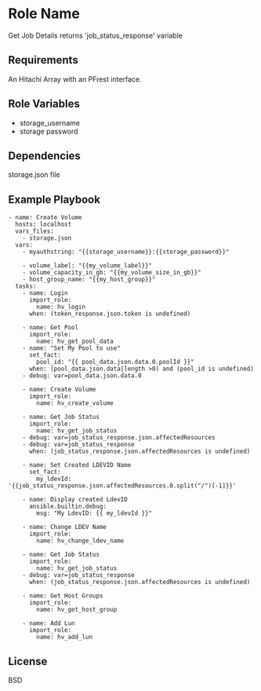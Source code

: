 Role Name
=========

Get Job Details returns 'job_status_response' variable 

Requirements
------------

An Hitachi Array with an PFrest interface.

Role Variables
--------------
* storage_username
* storage password


Dependencies
------------

storage.json file

Example Playbook
----------------

    - name: Create Volume
      hosts: localhost
      vars_files:
        - storage.json
      vars:
        - myauthstring: "{{storage_username}}:{{storage_password}}"
    
        - volume_label: "{{my_volume_label}}"
        - volume_capacity_in_gb: "{{my_volume_size_in_gb}}"
        - host_group_name: "{{my_host_group}}"
      tasks:
        - name: Login
          import_role:
            name: hv_login
          when: (token_response.json.token is undefined)
    
        - name: Get Pool
          import_role:
            name: hv_get_pool_data
        - name: "Set My Pool to use"
          set_fact:
            pool_id: "{{ pool_data.json.data.0.poolId }}"
          when: (pool_data.json.data|length >0) and (pool_id is undefined)
        - debug: var=pool_data.json.data.0
    
        - name: Create Volume
          import_role:
            name: hv_create_volume
    
        - name: Get Job Status
          import_role:
            name: hv_get_job_status
        - debug: var=job_status_response.json.affectedResources
        - debug: var=job_status_response
          when: (job_status_response.json.affectedResources is undefined)
    
        - name: Set Created LDEVID Name
          set_fact:
            my_ldevId: '{{job_status_response.json.affectedResources.0.split("/")[-1]}}'
    
        - name: Display created LdevID
          ansible.builtin.debug:
            msg: "My LdevID: {{ my_ldevId }}"
    
        - name: Change LDEV Name
          import_role:
            name: hv_change_ldev_name
    
        - name: Get Job Status
          import_role:
            name: hv_get_job_status
        - debug: var=job_status_response
          when: (job_status_response.json.affectedResources is undefined)
    
        - name: Get Host Groups
          import_role:
            name: hv_get_host_group
    
        - name: Add Lun
          import_role:
            name: hv_add_lun





License
-------

BSD


